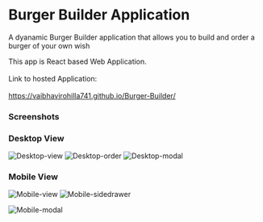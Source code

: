 
# Burger Builder Application
A dyanamic Burger Builder application that allows you to build and order a burger of your own wish <br/>

This app is React based Web Application.<br/><br />
Link to hosted Application: <br/><br />
https://vaibhavirohilla741.github.io/Burger-Builder/

### Screenshots
### Desktop View
![Desktop-view](https://user-images.githubusercontent.com/62430272/115824398-7ba3a700-a425-11eb-8072-f1d0bf9bac7a.png)
![Desktop-order](https://user-images.githubusercontent.com/62430272/115824396-7ba3a700-a425-11eb-8ce7-aa9094e7417a.png)
![Desktop-modal](https://user-images.githubusercontent.com/62430272/115824387-79d9e380-a425-11eb-8bd6-458853660688.png)



### Mobile View
![Mobile-view](https://user-images.githubusercontent.com/62430272/115824445-8bbb8680-a425-11eb-94b6-2f00305e80a0.png)
![Mobile-sidedrawer](https://user-images.githubusercontent.com/62430272/115824444-8b22f000-a425-11eb-87f5-bb546b764838.png)

![Mobile-modal](https://user-images.githubusercontent.com/62430272/115824441-89f1c300-a425-11eb-8805-3566cc79f7ee.png)
